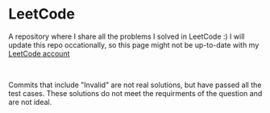 # LeetCode
A repository where I share all the problems I solved in LeetCode :)
I will update this repo occationally, so this  page might not be up-to-date with my [LeetCode account](https://leetcode.com/TheSagarSaha)

<br>

Commits that include "Invalid" are not real solutions, but have passed all the test cases. These solutions do not meet the requirments of the question and are not ideal.
